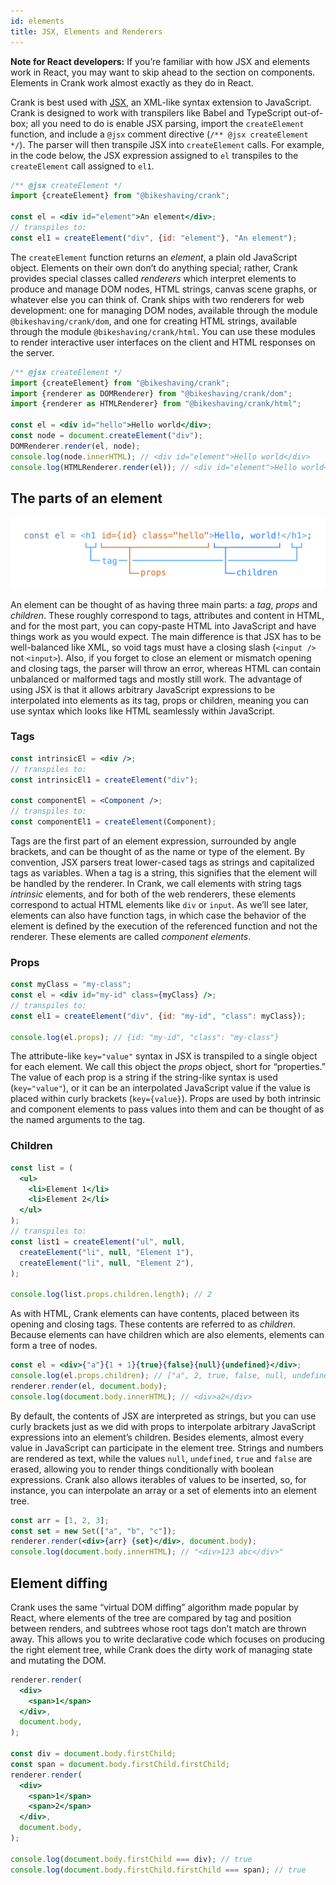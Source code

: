 ```yaml
---
id: elements
title: JSX, Elements and Renderers
---
```


**Note for React developers:** If you’re familiar with how JSX and elements work in React, you may want to skip ahead to the section on components. Elements in Crank work almost exactly as they do in React.

Crank is best used with [JSX](https://facebook.github.io/jsx/), an XML-like syntax extension to JavaScript. Crank is designed to work with transpilers like Babel and TypeScript out-of-box; all you need to do is enable JSX parsing, import the `createElement` function, and include a `@jsx` comment directive (`/** @jsx createElement */`). The parser will then transpile JSX into `createElement` calls. For example, in the code below, the JSX expression assigned to `el` transpiles to the `createElement` call assigned to `el1`.

```jsx
/** @jsx createElement */
import {createElement} from "@bikeshaving/crank";

const el = <div id="element">An element</div>;
// transpiles to:
const el1 = createElement("div", {id: "element"}, "An element");
```

The `createElement` function returns an *element*, a plain old JavaScript object. Elements on their own don’t do anything special; rather, Crank provides special classes called *renderers* which interpret elements to produce and manage DOM nodes, HTML strings, canvas scene graphs, or whatever else you can think of. Crank ships with two renderers for web development: one for managing DOM nodes, available through the module `@bikeshaving/crank/dom`, and one for creating HTML strings, available through the module `@bikeshaving/crank/html`. You can use these modules to render interactive user interfaces on the client and HTML responses on the server.

```jsx
/** @jsx createElement */
import {createElement} from "@bikeshaving/crank";
import {renderer as DOMRenderer} from "@bikeshaving/crank/dom";
import {renderer as HTMLRenderer} from "@bikeshaving/crank/html";

const el = <div id="hello">Hello world</div>;
const node = document.createElement("div");
DOMRenderer.render(el, node);
console.log(node.innerHTML); // <div id="element">Hello world</div>
console.log(HTMLRenderer.render(el)); // <div id="element">Hello world</div>
```

## The parts of an element

![Image of a JSX element](../static/parts-of-jsx.svg)

An element can be thought of as having three main parts: a *tag*, *props* and *children*. These roughly correspond to tags, attributes and content in HTML, and for the most part, you can copy-paste HTML into JavaScript and have things work as you would expect. The main difference is that JSX has to be well-balanced like XML, so void tags must have a closing slash (`<input />` not `<input>`). Also, if you forget to close an element or mismatch opening and closing tags, the parser will throw an error, whereas HTML can contain unbalanced or malformed tags and mostly still work. The advantage of using JSX is that it allows arbitrary JavaScript expressions to be interpolated into elements as its tag, props or children, meaning you can use syntax which looks like HTML seamlessly within JavaScript.

### Tags
```jsx
const intrinsicEl = <div />;
// transpiles to:
const intrinsicEl1 = createElement("div");

const componentEl = <Component />;
// transpiles to:
const componentEl1 = createElement(Component);
```

Tags are the first part of an element expression, surrounded by angle brackets, and can be thought of as the name or type of the element. By convention, JSX parsers treat lower-cased tags as strings and capitalized tags as variables. When a tag is a string, this signifies that the element will be handled by the renderer. In Crank, we call elements with string tags *intrinsic* elements, and for both of the web renderers, these elements correspond to actual HTML elements like `div` or `input`. As we’ll see later, elements can also have function tags, in which case the behavior of the element is defined by the execution of the referenced function and not the renderer. These elements are called *component elements*.

### Props
```jsx
const myClass = "my-class";
const el = <div id="my-id" class={myClass} />;
// transpiles to:
const el1 = createElement("div", {id: "my-id", "class": myClass});

console.log(el.props); // {id: "my-id", "class": "my-class"}
```

The attribute-like `key="value"` syntax in JSX is transpiled to a single object for each element. We call this object the *props* object, short for “properties.” The value of each prop is a string if the string-like syntax is used (`key="value"`), or it can be an interpolated JavaScript value if the value is placed within curly brackets (`key={value}`). Props are used by both intrinsic and component elements to pass values into them and can be thought of as the named arguments to the tag.

### Children
```jsx
const list = (
  <ul>
    <li>Element 1</li>
    <li>Element 2</li>
  </ul>
);
// transpiles to:
const list1 = createElement("ul", null,
  createElement("li", null, "Element 1"),
  createElement("li", null, "Element 2"),
);

console.log(list.props.children.length); // 2
```

As with HTML, Crank elements can have contents, placed between its opening and closing tags. These contents are referred to as *children*. Because elements can have children which are also elements, elements can form a tree of nodes.

```jsx
const el = <div>{"a"}{1 + 1}{true}{false}{null}{undefined}</div>;
console.log(el.props.children); // ["a", 2, true, false, null, undefined]
renderer.render(el, document.body);
console.log(document.body.innerHTML); // <div>a2</div>
```

By default, the contents of JSX are interpreted as strings, but you can use curly brackets just as we did with props to interpolate arbitrary JavaScript expressions into an element’s children. Besides elements, almost every value in JavaScript can participate in the element tree. Strings and numbers are rendered as text, while the values `null`, `undefined`, `true` and `false` are erased, allowing you to render things conditionally with boolean expressions. Crank also allows iterables of values to be inserted, so, for instance, you can interpolate an array or a set of elements into an element tree.

```jsx
const arr = [1, 2, 3];
const set = new Set(["a", "b", "c"]);
renderer.render(<div>{arr} {set}</div>, document.body);
console.log(document.body.innerHTML); // "<div>123 abc</div>"
```

## Element diffing
Crank uses the same “virtual DOM diffing” algorithm made popular by React, where elements of the tree are compared by tag and position between renders, and subtrees whose root tags don’t match are thrown away. This allows you to write declarative code which focuses on producing the right element tree, while Crank does the dirty work of managing state and mutating the DOM.

```jsx
renderer.render(
  <div>
    <span>1</span>
  </div>,
  document.body,
);

const div = document.body.firstChild;
const span = document.body.firstChild.firstChild;
renderer.render(
  <div>
    <span>1</span>
    <span>2</span>
  </div>,
  document.body,
);

console.log(document.body.firstChild === div); // true
console.log(document.body.firstChild.firstChild === span); // true
```
